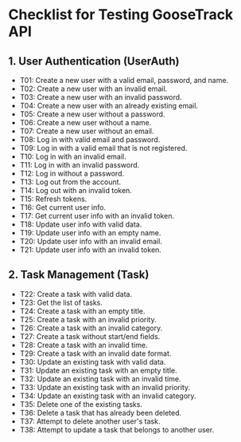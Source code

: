 # Checklist for Testing GooseTrack API

## 1. User Authentication (UserAuth)
* T01: Create a new user with a valid email, password, and name.
* T02: Create a new user with an invalid email.
* T03: Create a new user with an invalid password.
* T04: Create a new user with an already existing email.
* T05: Create a new user without a password.
* T06: Create a new user without a name.
* T07: Create a new user without an email.
* T08: Log in with valid email and password.
* T09: Log in with a valid email that is not registered.
* T10: Log in with an invalid email.
* T11: Log in with an invalid password.
* T12: Log in without a password.
* T13: Log out from the account.
* T14: Log out with an invalid token.
* T15: Refresh tokens.
* T16: Get current user info.
* T17: Get current user info with an invalid token.
* T18: Update user info with valid data.
* T19: Update user info with an empty name.
* T20: Update user info with an invalid email.
* T21: Update user info with an invalid token.

## 2. Task Management (Task)
* T22: Create a task with valid data.
* T23: Get the list of tasks.
* T24: Create a task with an empty title.
* T25: Create a task with an invalid priority.
* T26: Create a task with an invalid category.
* T27: Create a task without start/end fields.
* T28: Create a task with an invalid time.
* T29: Create a task with an invalid date format.
* T30: Update an existing task with valid data.
* T31: Update an existing task with an empty title.
* T32: Update an existing task with an invalid time.
* T33: Update an existing task with an invalid priority.
* T34: Update an existing task with an invalid category.
* T35: Delete one of the existing tasks.
* T36: Delete a task that has already been deleted.
* T37: Attempt to delete another user's task.
* T38: Attempt to update a task that belongs to another user.
